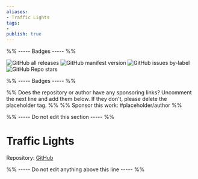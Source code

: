 ```yaml
---
aliases:
- Traffic Lights
tags: 
- 
publish: true
---
```


%% ----- Badges ----- %%

![GitHub all releases](https://img.shields.io/github/downloads/elliotboyd/obsidian-traffic-lights/total?color=573E7A&logo=github&style=for-the-badge) 
![GitHub manifest version](https://img.shields.io/github/manifest-json/v/elliotboyd/obsidian-traffic-lights?color=573E7A&logo=github&style=for-the-badge) 
![GitHub issues by-label](https://img.shields.io/github/issues/elliotboyd/obsidian-traffic-lights/help%20wanted?color=573E7A&logo=github&style=for-the-badge) 
![GitHub Repo stars](https://img.shields.io/github/stars/elliotboyd/obsidian-traffic-lights?color=573E7A&logo=github&style=for-the-badge)

%% ----- Badges ----- %%

%% Does the repository or author have any sponsoring links? Uncomment the next line and add them below. If they don't, please delete the placeholder tag. %%
%% Sponsor this work: #placeholder/author %%

%% ----- Do not edit this section ----- %%

# Traffic Lights

Repository: [GitHub](https://github.com/elliotboyd/obsidian-traffic-lights)



%% ----- Do not edit anything above this line ----- %% 
